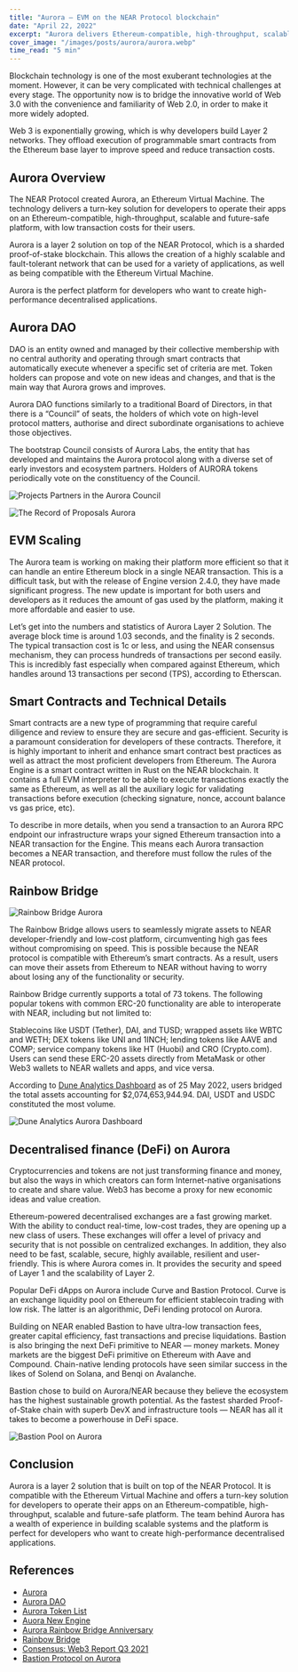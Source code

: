 ```yaml
---
title: "Aurora — EVM on the NEAR Protocol blockchain"
date: "April 22, 2022"
excerpt: "Aurora delivers Ethereum-compatible, high-throughput, scalable and future-safe platform, with low transaction costs."
cover_image: "/images/posts/aurora/aurora.webp"
time_read: "5 min"
---
```


Blockchain technology is one of the most exuberant technologies at the moment. However, it can be very complicated with technical challenges at every stage. The opportunity now is to bridge the innovative world of Web 3.0 with the convenience and familiarity of Web 2.0, in order to make it more widely adopted.

Web 3 is exponentially growing, which is why developers build Layer 2 networks. They offload execution of programmable smart contracts from the Ethereum base layer to improve speed and reduce transaction costs.

## Aurora Overview

The NEAR Protocol created Aurora, an Ethereum Virtual Machine. The technology delivers a turn-key solution for developers to operate their apps on an Ethereum-compatible, high-throughput, scalable and future-safe platform, with low transaction costs for their users.

Aurora is a layer 2 solution on top of the NEAR Protocol, which is a sharded proof-of-stake blockchain. This allows the creation of a highly scalable and fault-tolerant network that can be used for a variety of applications, as well as being compatible with the Ethereum Virtual Machine.

Aurora is the perfect platform for developers who want to create high-performance decentralised applications.

## Aurora DAO

DAO is an entity owned and managed by their collective membership with no central authority and operating through smart contracts that automatically execute whenever a specific set of criteria are met. Token holders can propose and vote on new ideas and changes, and that is the main way that Aurora grows and improves.

Aurora DAO functions similarly to a traditional Board of Directors, in that there is a “Council” of seats, the holders of which vote on high-level protocol matters, authorise and direct subordinate organisations to achieve those objectives.

The bootstrap Council consists of Aurora Labs, the entity that has developed and maintains the Aurora protocol along with a diverse set of early investors and ecosystem partners. Holders of AURORA tokens periodically vote on the constituency of the Council.

![Projects Partners in the Aurora Council](/images/posts/aurora/au1.webp)

![The Record of Proposals Aurora](/images/posts/aurora/au2.webp)

## EVM Scaling

The Aurora team is working on making their platform more efficient so that it can handle an entire Ethereum block in a single NEAR transaction. This is a difficult task, but with the release of Engine version 2.4.0, they have made significant progress. The new update is important for both users and developers as it reduces the amount of gas used by the platform, making it more affordable and easier to use.

Let’s get into the numbers and statistics of Aurora Layer 2 Solution. The average block time is around 1.03 seconds, and the finality is 2 seconds. The typical transaction cost is 1c or less, and using the NEAR consensus mechanism, they can process hundreds of transactions per second easily. This is incredibly fast especially when compared against Ethereum, which handles around 13 transactions per second (TPS), according to Etherscan.

## Smart Contracts and Technical Details

Smart contracts are a new type of programming that require careful diligence and review to ensure they are secure and gas-efficient. Security is a paramount consideration for developers of these contracts. Therefore, it is highly important to inherit and enhance smart contract best practices as well as attract the most proficient developers from Ethereum.
The Aurora Engine is a smart contract written in Rust on the NEAR blockchain. It contains a full EVM interpreter to be able to execute transactions exactly the same as Ethereum, as well as all the auxiliary logic for validating transactions before execution (checking signature, nonce, account balance vs gas price, etc).

To describe in more details, when you send a transaction to an Aurora RPC endpoint our infrastructure wraps your signed Ethereum transaction into a NEAR transaction for the Engine. This means each Aurora transaction becomes a NEAR transaction, and therefore must follow the rules of the NEAR protocol.

## Rainbow Bridge

![Rainbow Bridge Aurora](/images/posts/aurora/au3.webp)

The Rainbow Bridge allows users to seamlessly migrate assets to NEAR developer-friendly and low-cost platform, circumventing high gas fees without compromising on speed. This is possible because the NEAR protocol is compatible with Ethereum’s smart contracts. As a result, users can move their assets from Ethereum to NEAR without having to worry about losing any of the functionality or security.

Rainbow Bridge currently supports a total of 73 tokens. The following popular tokens with common ERC-20 functionality are able to interoperate with NEAR, including but not limited to:

Stablecoins like USDT (Tether), DAI, and TUSD; wrapped assets like WBTC and WETH; DEX tokens like UNI and 1INCH; lending tokens like AAVE and COMP; service company tokens like HT (Huobi) and CRO (Crypto.com). Users can send these ERC-20 assets directly from MetaMask or other Web3 wallets to NEAR wallets and apps, and vice versa.

According to [Dune Analytics Dashboard](https://dune.com/zavodil/rainbow-bridge) as of 25 May 2022, users bridged the total assets accounting for $2,074,653,944.94. DAI, USDT and USDC constituted the most volume.

![Dune Analytics Aurora Dashboard](/images/posts/aurora/au4.webp)

## Decentralised finance (DeFi) on Aurora

Cryptocurrencies and tokens are not just transforming finance and money, but also the ways in which creators can form Internet-native organisations to create and share value. Web3 has become a proxy for new economic ideas and value creation.

Ethereum-powered decentralised exchanges are a fast growing market. With the ability to conduct real-time, low-cost trades, they are opening up a new class of users. These exchanges will offer a level of privacy and security that is not possible on centralized exchanges. In addition, they also need to be fast, scalable, secure, highly available, resilient and user-friendly. This is where Aurora comes in. It provides the security and speed of Layer 1 and the scalability of Layer 2.

Popular DeFi dApps on Aurora include Curve and Bastion Protocol. Curve is an exchange liquidity pool on Ethereum for efficient stablecoin trading with low risk. The latter is an algorithmic, DeFi lending protocol on Aurora.

Building on NEAR enabled Bastion to have ultra-low transaction fees, greater capital efficiency, fast transactions and precise liquidations. Bastion is also bringing the next DeFi primitive to NEAR — money markets. Money markets are the biggest DeFi primitive on Ethereum with Aave and Compound. Chain-native lending protocols have seen similar success in the likes of Solend on Solana, and Benqi on Avalanche.

Bastion chose to build on Aurora/NEAR because they believe the ecosystem has the highest sustainable growth potential. As the fastest sharded Proof-of-Stake chain with superb DevX and infrastructure tools — NEAR has all it takes to become a powerhouse in DeFi space.

![Bastion Pool on Aurora](/images/posts/aurora/au5.webp)

## Conclusion

Aurora is a layer 2 solution that is built on top of the NEAR Protocol. It is compatible with the Ethereum Virtual Machine and offers a turn-key solution for developers to operate their apps on an Ethereum-compatible, high-throughput, scalable and future-safe platform. The team behind Aurora has a wealth of experience in building scalable systems and the platform is perfect for developers who want to create high-performance decentralised applications.

## References

- [Aurora](https://aurora.dev/)
- [Aurora DAO](https://aurora.dev/dao)
- [Aurora Token List](https://aurora.dev/tokens)
- [Auora New Engine](https://aurora.dev/blog/aurora-engine-2-4-0-release)
- [Aurora Rainbow Bridge Anniversary](https://aurora.dev/blog/rainbow-bridge-1-year-anniversary)
- [Rainbow Bridge](https://rainbowbridge.app/about)
- [Consensus: Web3 Report Q3 2021](https://consensys.net/reports/web3-report-q3-2021/)
- [Bastion Protocol on Aurora](https://aurora.dev/ecosystem/bastion-protocol)
